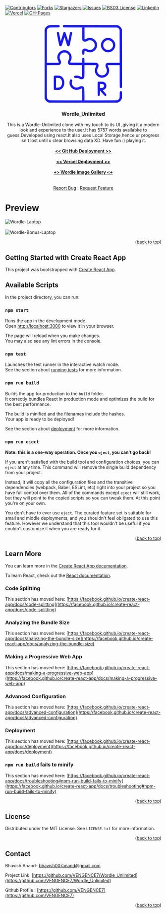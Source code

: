 <div id="top"></div>

<!-- PROJECT SHIELDS -->
<!--
-->

[![Contributors][contributors-shield]][contributors-url]
[![Forks][forks-shield]][forks-url]
[![Stargazers][stars-shield]][stars-url]
[![Issues][issues-shield]][issues-url]
[![BSD3 License][license-shield]][license-url]
[![LinkedIn][linkedin-shield]][linkedin-url]
[![Vercel][vercel-shield]][vercel-url]
[![GH-Pages][gh-pages-shield]][gh-pages-url]

<!-- PROJECT LOGO -->
<br />

<div align="center">
  <a href="https://github.com/VENGENCE7/Wordle_Unlimited">
    <img src="public/Wordle.png" alt="Logo" width="250" height="250">
  </a>

<h3 align="center">Wordle_Unlimited</h3>

  <p align="center">
    This is a Wordle-Unlimited clone with my touch to its UI ,giving it a modern look and experience to the user.It has 5757 words availabke to guess.Developed using react.It also uses Local Storage,hence ur progress isn't lost until u clear browsing data XD. Have fun :)  playing it.
    <br />
    <br />
    <a href="https://vengence7.github.io/Wordle_Unlimited/"><strong> << Git Hub Deployment >></strong></a>
    <br />
    <br />
    <a href="https://wordle-unlimited-vengence7.vercel.app"><strong> << Vercel Deployment >></strong></a>
    <br />
    <br />
    <a href="https://github.com/VENGENCE7/Wordle_Unlimited/tree/master/Gallery"><strong> +> Wordle Image Gallery <+ </strong></a>
    <br />
    <br />
    <br />
    <a href="https://github.com/VENGENCE7/Wordle_Unlimited/issues">Report Bug</a>
     : 
    <a href="https://github.com/VENGENCE7/Wordle_Unlimited/issues">Request Feature</a>
  </p>
</div>

# Preview

![Wordle-Laptop](https://user-images.githubusercontent.com/86911386/180652160-2879cb85-3340-4b04-aa5a-d127fefc338c.png)
<br />
<br />
![Wordle-Bonus-Laptop](https://user-images.githubusercontent.com/86911386/180652122-5d91bc5e-24c6-45cb-8f68-ff0e6b69955b.png)

<p align="right">(<a href="#top">back to top</a>)</p>

## Getting Started with Create React App

This project was bootstrapped with [Create React App](https://github.com/facebook/create-react-app).

## Available Scripts

In the project directory, you can run:

### `npm start`

Runs the app in the development mode.\
Open [http://localhost:3000](http://localhost:3000) to view it in your browser.

The page will reload when you make changes.\
You may also see any lint errors in the console.

### `npm test`

Launches the test runner in the interactive watch mode.\
See the section about [running tests](https://facebook.github.io/create-react-app/docs/running-tests) for more information.

### `npm run build`

Builds the app for production to the `build` folder.\
It correctly bundles React in production mode and optimizes the build for the best performance.

The build is minified and the filenames include the hashes.\
Your app is ready to be deployed!

See the section about [deployment](https://facebook.github.io/create-react-app/docs/deployment) for more information.

### `npm run eject`

**Note: this is a one-way operation. Once you `eject`, you can't go back!**

If you aren't satisfied with the build tool and configuration choices, you can `eject` at any time. This command will remove the single build dependency from your project.

Instead, it will copy all the configuration files and the transitive dependencies (webpack, Babel, ESLint, etc) right into your project so you have full control over them. All of the commands except `eject` will still work, but they will point to the copied scripts so you can tweak them. At this point you're on your own.

You don't have to ever use `eject`. The curated feature set is suitable for small and middle deployments, and you shouldn't feel obligated to use this feature. However we understand that this tool wouldn't be useful if you couldn't customize it when you are ready for it.

<p align="right">(<a href="#top">back to top</a>)</p>

## Learn More

You can learn more in the [Create React App documentation](https://facebook.github.io/create-react-app/docs/getting-started).

To learn React, check out the [React documentation](https://reactjs.org/).

### Code Splitting

This section has moved here: [https://facebook.github.io/create-react-app/docs/code-splitting](https://facebook.github.io/create-react-app/docs/code-splitting)

### Analyzing the Bundle Size

This section has moved here: [https://facebook.github.io/create-react-app/docs/analyzing-the-bundle-size](https://facebook.github.io/create-react-app/docs/analyzing-the-bundle-size)

### Making a Progressive Web App

This section has moved here: [https://facebook.github.io/create-react-app/docs/making-a-progressive-web-app](https://facebook.github.io/create-react-app/docs/making-a-progressive-web-app)

### Advanced Configuration

This section has moved here: [https://facebook.github.io/create-react-app/docs/advanced-configuration](https://facebook.github.io/create-react-app/docs/advanced-configuration)

### Deployment

This section has moved here: [https://facebook.github.io/create-react-app/docs/deployment](https://facebook.github.io/create-react-app/docs/deployment)

### `npm run build` fails to minify

This section has moved here: [https://facebook.github.io/create-react-app/docs/troubleshooting#npm-run-build-fails-to-minify](https://facebook.github.io/create-react-app/docs/troubleshooting#npm-run-build-fails-to-minify)

<p align="right">(<a href="#top">back to top</a>)</p>

<!-- LICENSE -->

## License

Distributed under the MIT License. See `LICENSE.txt` for more information.

<p align="right">(<a href="#top">back to top</a>)</p>

<!-- CONTACT -->

## Contact

Bhavish Anand- bhavish007anand@gmail.com

Project Link: [https://github.com/VENGENCE7/Wordle_Unlimited](https://github.com/VENGENCE7/Wordle_Unlimited)

Github Profile : [https://github.com/VENGENCE7](https://github.com/VENGENCE7)

<p align="right">(<a href="#top">back to top</a>)</p>

<!-- MARKDOWN LINKS & IMAGES -->
<!-- https://www.markdownguide.org/basic-syntax/#reference-style-links -->

[contributors-shield]: https://img.shields.io/github/contributors/VENGENCE7/Wordle_Unlimited.svg?style=for-the-badge
[contributors-url]: https://github.com/VENGENCE7/Wordle_Unlimited/graphs/contributors
[forks-shield]: https://img.shields.io/github/forks/VENGENCE7/Wordle_Unlimited.svg?style=for-the-badge
[forks-url]: https://github.com/VENGENCE7/Wordle_Unlimited/network/members
[stars-shield]: https://img.shields.io/github/stars/VENGENCE7/Wordle_Unlimited.svg?style=for-the-badge
[stars-url]: https://github.com/VENGENCE7/Wordle_Unlimited/stargazers
[issues-shield]: https://img.shields.io/github/issues/VENGENCE7/Wordle_Unlimited.svg?style=for-the-badge
[issues-url]: https://github.com/VENGENCE7/Wordle_Unlimited/issues
[license-shield]: https://img.shields.io/github/license/VENGENCE7/Wordle_Unlimited.svg?style=for-the-badge
[license-url]: https://github.com/VENGENCE7/Wordle_Unlimited/blob/master/LICENSE
[linkedin-shield]: https://img.shields.io/badge/LinkedIn-0077B5?style=for-the-badge&logo=linkedin&logoColor=white
[linkedin-url]: https://linkedin.com/in/bhavish-anand-2113a6206
[vercel-shield]: https://img.shields.io/badge/Vercel-000000?style=for-the-badge&logo=vercel&logoColor=white
[vercel-url]: https://wordle-unlimited-vengence7.vercel.app
[gh-pages-shield]: https://img.shields.io/badge/GitHub%20Pages-222222?style=for-the-badge&logo=GitHub%20Pages&logoColor=white
[gh-pages-url]: https://vengence7.github.io/Wordle_Unlimited/
